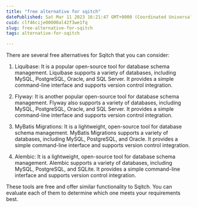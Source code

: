 ```yaml
---
title: "free alternative for sqitch"
datePublished: Sat Mar 11 2023 16:21:47 GMT+0000 (Coordinated Universal Time)
cuid: clf46cije00000al42f3we1fq
slug: free-alternative-for-sqitch
tags: alternative-for-sqitch

---
```


There are several free alternatives for Sqitch that you can consider:

1. Liquibase: It is a popular open-source tool for database schema management. Liquibase supports a variety of databases, including MySQL, PostgreSQL, Oracle, and SQL Server. It provides a simple command-line interface and supports version control integration.
    
2. Flyway: It is another popular open-source tool for database schema management. Flyway also supports a variety of databases, including MySQL, PostgreSQL, Oracle, and SQL Server. It provides a simple command-line interface and supports version control integration.
    
3. MyBatis Migrations: It is a lightweight, open-source tool for database schema management. MyBatis Migrations supports a variety of databases, including MySQL, PostgreSQL, and Oracle. It provides a simple command-line interface and supports version control integration.
    
4. Alembic: It is a lightweight, open-source tool for database schema management. Alembic supports a variety of databases, including MySQL, PostgreSQL, and SQLite. It provides a simple command-line interface and supports version control integration.
    

These tools are free and offer similar functionality to Sqitch. You can evaluate each of them to determine which one meets your requirements best.